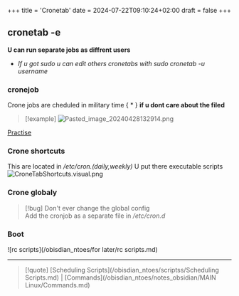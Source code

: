 +++
title = 'Cronetab'
date = 2024-07-22T09:10:24+02:00
draft = false
+++

## cronetab -e 
**U can run separate jobs as diffrent users**
- *If u got sudo u can edit others cronetabs with sudo cronetab -u username*
### cronejob
Crone jobs are cheduled in military time 
{ * } **if u dont care about the filed**
>[!example]
>![Pasted_image_20240428132914.png](/Pasted_image_20240428132914.png)

[Practise](https://crontab.guru/)
### Crone shortcuts 
This are located in */etc/cron.(daily,weekly)*
 U put there executable scripts
![CroneTabShortcuts.visual.png](/CroneTabShortcuts.visual.png)
### Crone globaly
>[!bug] Don't ever change the global config  
Add the cronjob as a separate file in */etc/cron.d*
### Boot  
![rc scripts](/obisdian_ntoes/for later/rc scripts.md)

---


>[!quote] [Scheduling Scripts](/obisdian_ntoes/scriptss/Scheduling Scripts.md) | [Commands](/obisdian_ntoes/notes_obsidian/MAIN Linux/Commands.md) 